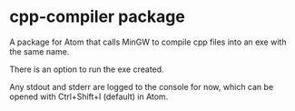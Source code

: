 # cpp-compiler package

A package for Atom that calls MinGW to compile cpp files into an exe with the same name.

There is an option to run the exe created.

Any stdout and stderr are logged to the console for now, which can be opened with Ctrl+Shift+I (default) in Atom.
